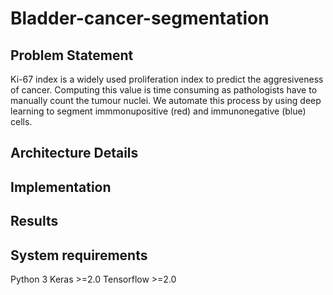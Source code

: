 # Bladder-cancer-segmentation

## Problem Statement
Ki-67 index is a widely used proliferation index to predict the aggresiveness of cancer. Computing this value is time consuming as pathologists have to manually count the tumour nuclei.
We automate this process by using deep learning to segment immmonupositive (red) and immunonegative (blue) cells. 

## Architecture Details

## Implementation

## Results

## System requirements
Python 3
Keras >=2.0
Tensorflow >=2.0

